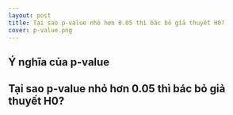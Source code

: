 ```yaml
---
layout: post
title: Tại sao p-value nhỏ hơn 0.05 thì bác bỏ giả thuyết H0?
cover: p-value.png
---
```


## Ý nghĩa của p-value
## Tại sao p-value nhỏ hơn 0.05 thì bác bỏ giả thuyết H0?
